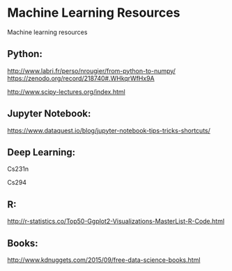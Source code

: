 # Machine Learning Resources
Machine learning resources


## Python:

http://www.labri.fr/perso/nrougier/from-python-to-numpy/
https://zenodo.org/record/218740#.WHkqrWfHx9A

http://www.scipy-lectures.org/index.html


## Jupyter Notebook:

https://www.dataquest.io/blog/jupyter-notebook-tips-tricks-shortcuts/


## Deep Learning:

Cs231n

Cs294


## R:

http://r-statistics.co/Top50-Ggplot2-Visualizations-MasterList-R-Code.html


## Books:

http://www.kdnuggets.com/2015/09/free-data-science-books.html
